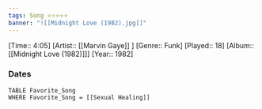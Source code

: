 ```yaml
---
tags: Song ⭐⭐⭐⭐⭐ 
banner: "![[Midnight Love (1982).jpg]]"
---
```

[Time:: 4:05]
[Artist:: [[Marvin Gaye]] ]
[Genre:: Funk]
[Played:: 18]
[Album:: [[Midnight Love (1982)]]]
[Year:: 1982]
### Dates
````dataview
TABLE Favorite_Song
WHERE Favorite_Song = [[Sexual Healing]]
````